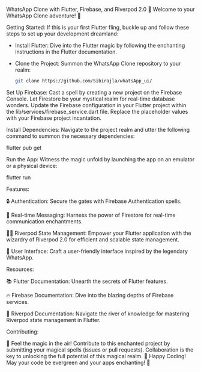 WhatsApp Clone with Flutter, Firebase, and Riverpod 2.0
🌟 Welcome to your WhatsApp Clone adventure! 🌟

Getting Started:
If this is your first Flutter fling, buckle up and follow these steps to set up your development dreamland:

- Install Flutter: Dive into the Flutter magic by following the enchanting instructions in the Flutter documentation.
  
- Clone the Project: Summon the WhatsApp Clone repository to your realm:
  ```bash
  git clone https://github.com/Sibirajla/whatsApp_ui/

Set Up Firebase: Cast a spell by creating a new project on the Firebase Console. Let Firestore be your mystical realm for real-time database wonders. Update the Firebase configuration in your Flutter project within the lib/services/firebase_service.dart file. Replace the placeholder values with your Firebase project incantation.

Install Dependencies: Navigate to the project realm and utter the following command to summon the necessary dependencies:

flutter pub get

Run the App: Witness the magic unfold by launching the app on an emulator or a physical device:

flutter run

Features:

🔒 Authentication: Secure the gates with Firebase Authentication spells.

🚀 Real-time Messaging: Harness the power of Firestore for real-time communication enchantments.

🧙‍♂️ Riverpod State Management: Empower your Flutter application with the wizardry of Riverpod 2.0 for efficient and scalable state management.

🎨 User Interface: Craft a user-friendly interface inspired by the legendary WhatsApp.

Resources:

📚 Flutter Documentation: Unearth the secrets of Flutter features.

🔥 Firebase Documentation: Dive into the blazing depths of Firebase services.

🌊 Riverpod Documentation: Navigate the river of knowledge for mastering Riverpod state management in Flutter.

Contributing:

🌈 Feel the magic in the air! Contribute to this enchanted project by submitting your magical spells (issues or pull requests). Collaboration is the key to unlocking the full potential of this magical realm.
🚀 Happy Coding! May your code be evergreen and your apps enchanting! 🌟
